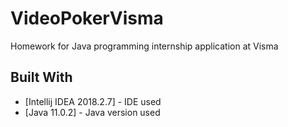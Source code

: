 # VideoPokerVisma
Homework for Java programming internship application at Visma

## Built With
* [Intellij IDEA 2018.2.7] - IDE used
* [Java 11.0.2] - Java version used
